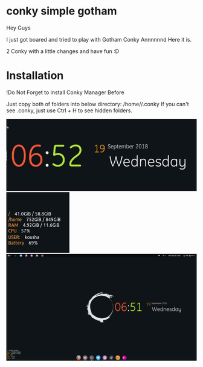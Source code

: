 # conky simple gotham
Hey Guys

I just got boared and tried to play with Gotham Conky
Annnnnnd Here it is.

2 Conky with a little changes and have fun :D
# Installation
!Do Not Forget to install Conky Manager Before

Just copy both of folders into below directory:
/home/<username>/.conky
If you can't see .conky, just use Ctrl + H to see hidden folders.


![alt text](https://raw.githubusercontent.com/kousha1999/conky-simple-gotham/master/photo_2018-09-19_18-52-46.jpg)
![alt text](https://raw.githubusercontent.com/kousha1999/conky-simple-gotham/master/photo_2018-09-19_18-53-03.jpg)
![alt text](https://raw.githubusercontent.com/kousha1999/conky-simple-gotham/master/image.png)
